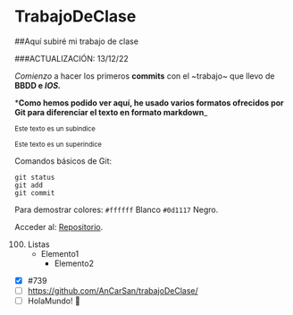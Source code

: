 # TrabajoDeClase

##Aquí subiré mi trabajo de clase 

###ACTUALIZACIÓN: 13/12/22

*Comienzo* a hacer los primeros **commits** con el ~trabajo~ que llevo de **BBDD e _IOS._**

***Como hemos podido ver aquí, he usado varios formatos ofrecidos por Git para diferenciar el texto en formato markdown**_	

<sub>Este texto es un subindice</sub>

<sup>Este texto es un superindice</sup>

Comandos básicos de Git:
```
git status
git add
git commit
```

Para demostrar colores:  `#ffffff` Blanco `#0d1117` Negro.

Acceder al: [Repositorio]([https://pages.github.com/](https://github.com/AnCarSan/trabajoDeClase/)).

100. Listas
     - Elemento1
       - Elemento2

- [x] #739
- [ ] https://github.com/AnCarSan/trabajoDeClase/
- [ ] HolaMundo! :tada:
